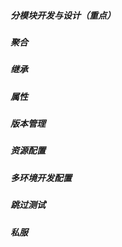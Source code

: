 ##### *分模块开发与设计（重点）*

##### *聚合*

##### *继承*

##### ***属性***

##### 版本管理

##### 资源配置

##### 多环境开发配置

##### 跳过测试

##### *私服*

